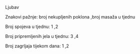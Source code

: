 Ljubav

Znakovi pažnje:
   broj nekupljenih poklona
   ,broj masaža u tjednu
   
Broj spojeva u tjednu:
  1
  ,2
  
Broj pripremljenih jela u tjednu:
  3
  ,4

Broj zagrljaja tijekom dana:
  1
  ,2

